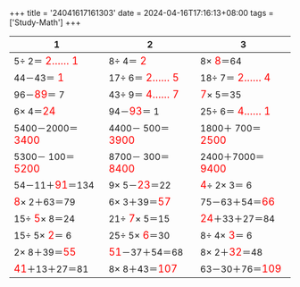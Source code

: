 +++ 
title = '24041617161303' 
date = 2024-04-16T17:16:13+08:00 
tags = ['Study-Math'] 
+++ 

1 | 2 | 3 
-- | -- | -- 
 5÷ 2＝<font color=red size=4> 2…… 1</font> |  8÷ 4＝<font color=red size=4> 2</font> |  8×<font color=red size=4> 8</font>＝64 
44－43＝<font color=red size=4> 1</font> | 17÷ 6＝<font color=red size=4> 2…… 5</font> | 18÷ 7＝<font color=red size=4> 2…… 4</font> 
96－<font color=red size=4>89</font>＝ 7 | 43÷ 9＝<font color=red size=4> 4…… 7</font> | <font color=red size=4> 7</font>× 5＝35 
 6× 4＝<font color=red size=4>24</font> | 94－<font color=red size=4>93</font>＝ 1 | 25÷ 6＝<font color=red size=4> 4…… 1</font> 
5400－2000＝<font color=red size=4>3400</font> | 4400－ 500＝<font color=red size=4>3900</font> | 1800＋ 700＝<font color=red size=4>2500</font> 
5300－ 100＝<font color=red size=4>5200</font> | 8700－ 300＝<font color=red size=4>8400</font> | 2400＋7000＝<font color=red size=4>9400</font> 
54－11＋<font color=red size=4>91</font>＝134 |  9× 5－<font color=red size=4>23</font>＝22 | <font color=red size=4> 4</font>÷ 2× 3＝ 6 
<font color=red size=4> 8</font>× 2＋63＝79 |  6× 3＋39＝<font color=red size=4>57</font> | 75－63＋54＝<font color=red size=4>66</font> 
15÷<font color=red size=4> 5</font>× 8＝24 | 21÷<font color=red size=4> 7</font>× 5＝15 | <font color=red size=4>24</font>＋33＋27＝84 
15÷ 5×<font color=red size=4> 2</font>＝ 6 | 25÷ 5×<font color=red size=4> 6</font>＝30 |  8÷ 4×<font color=red size=4> 3</font>＝ 6 
 2× 8＋39＝<font color=red size=4>55</font> | <font color=red size=4>51</font>－37＋54＝68 |  8× 2＋<font color=red size=4>32</font>＝48 
<font color=red size=4>41</font>＋13＋27＝81 |  8× 8＋43＝<font color=red size=4>107</font> | 63－30＋76＝<font color=red size=4>109</font> 

